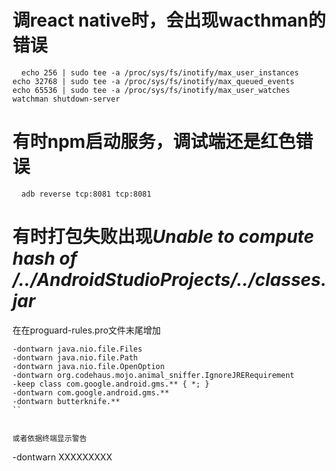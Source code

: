 # 调react native时，会出现wacthman的错误
```
  echo 256 | sudo tee -a /proc/sys/fs/inotify/max_user_instances
echo 32768 | sudo tee -a /proc/sys/fs/inotify/max_queued_events
echo 65536 | sudo tee -a /proc/sys/fs/inotify/max_user_watches
watchman shutdown-server
```

# 有时npm启动服务，调试端还是红色错误
```
  adb reverse tcp:8081 tcp:8081

```

# 有时打包失败出现*Unable to compute hash of /../AndroidStudioProjects/../classes.jar*
在在proguard-rules.pro文件末尾增加


```
-dontwarn java.nio.file.Files
-dontwarn java.nio.file.Path
-dontwarn java.nio.file.OpenOption
-dontwarn org.codehaus.mojo.animal_sniffer.IgnoreJRERequirement
-keep class com.google.android.gms.** { *; }
-dontwarn com.google.android.gms.**
-dontwarn butterknife.**
``


或者依据终端显示警告
```
  -dontwarn XXXXXXXXX
```
